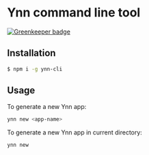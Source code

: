# Ynn command line tool

[![Greenkeeper badge](https://badges.greenkeeper.io/ynnjs/ynn-cli.svg)](https://greenkeeper.io/)

## Installation

```sh
$ npm i -g ynn-cli
```

## Usage

To generate a new Ynn app:

```sh
ynn new <app-name>
```

To generate a new Ynn app in current directory:

```sh
ynn new
```
